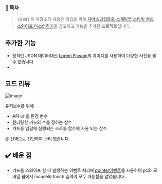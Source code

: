
### 📄 목차

> `[알림❗]` 이 저장소의 내용은 학습을 위해 [자바스크립트로 소개팅앱 스타일 카드 스와이프 마스터하기](https://www.youtube.com/watch?v=O0rgN2H9pEY)을 참고하고 기능을 추가한 프로젝트입니다.

## 추가한 기능
- 정적인 JSON 데이터대신 [Lorem Picsum](https://picsum.photos/)의 이미지를 사용하여 다양한 사진을 볼 수 있습니다.
- 

## 코드 리뷰
![image](https://github.com/toa-web-dev/Photoswipe/assets/85207564/70aa3ab6-a6a7-47bf-bd76-8b75a08206ef)

유지보수를 위해 
  - API url을 환경 변수
  - 렌더링할 카드의 수를 정하는 상수
  - 카드를 넘길때 실행되는 스로틀 함수에 사용 되는 상수
    
를 전역으로 선언하여 관리 했습니다. 




## ✔️ 배운 점
- 카드를 스와이프 할 때 발생하는 이벤트 처리에 [pointer이벤트](https://developer.mozilla.org/en-US/docs/Web/API/Pointer_events)를 사용하여 pc와 모바일 웹에서 mouse와 touch 입력이 모두 가능함을 알았습니다.
